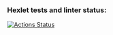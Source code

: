 ### Hexlet tests and linter status:
[![Actions Status](https://github.com/MiriyaMaria/frontend-project-44/workflows/hexlet-check/badge.svg)](https://github.com/MiriyaMaria/frontend-project-44/actions)